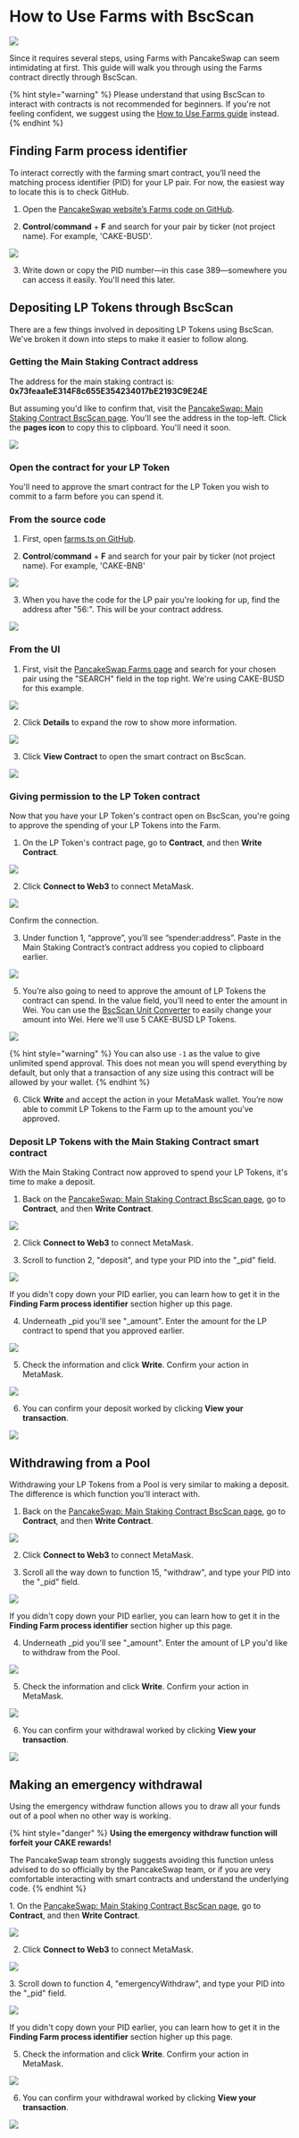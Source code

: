 # How to Use Farms with BscScan

![](../../.gitbook/assets/docs-masthead-21-.png)

Since it requires several steps, using Farms with PancakeSwap can seem intimidating at first. This guide will walk you through using the Farms contract directly through BscScan.

{% hint style="warning" %}
Please understand that using BscScan to interact with contracts is not recommended for beginners. If you're not feeling confident, we suggest using the [How to Use Farms guide](https://docs.pancakeswap.finance/products/yield-farming/how-to-use-farms) instead.
{% endhint %}

## Finding Farm process identifier

To interact correctly with the farming smart contract, you’ll need the matching process identifier \(PID\) for your LP pair. For now, the easiest way to locate this is to check GitHub.

1. Open the [PancakeSwap website’s Farms code on GitHub](https://github.com/pancakeswap/pancake-frontend/blob/master/src/config/constants/farms.ts).

2. **Control**/**command** + **F** and search for your pair by ticker \(not project name\). For example, 'CAKE-BUSD'.

![](../../.gitbook/assets/image%20%2896%29.png)

3. Write down or copy the PID number—in this case 389—somewhere you can access it easily. You'll need this later.

## Depositing LP Tokens through BscScan

There are a few things involved in depositing LP Tokens using BscScan. We've broken it down into steps to make it easier to follow along.

### Getting the Main Staking Contract address

The address for the main staking contract is: **0x73feaa1eE314F8c655E354234017bE2193C9E24E**

But assuming you'd like to confirm that, visit the [PancakeSwap: Main Staking Contract BscScan page](https://bscscan.com/address/0x73feaa1ee314f8c655e354234017be2193c9e24e#writeContract). You'll see the address in the top-left. Click the **pages icon** to copy this to clipboard. You'll need it soon.

![](../../.gitbook/assets/image%20%28154%29.png)

### Open the contract for your LP Token

You'll need to approve the smart contract for the LP Token you wish to commit to a farm before you can spend it.

### From the source code

1. First, open [farms.ts on GitHub](https://github.com/pancakeswap/pancake-frontend/blob/master/src/config/constants/farms.ts).

2. **Control**/**command** + **F** and search for your pair by ticker \(not project name\). For example, 'CAKE-BNB'

![](../../.gitbook/assets/image%20%28142%29.png)

3. When you have the code for the LP pair you're looking for up, find the address after "56:". This will be your contract address.

![](../../.gitbook/assets/image%20%28108%29.png)

### From the UI

1. First, visit the [PancakeSwap Farms page](https://pancakeswap.finance/farms) and search for your chosen pair using the "SEARCH" field in the top right. We're using CAKE-BUSD for this example.

![](../../.gitbook/assets/image%20%28106%29.png)

2. Click **Details** to expand the row to show more information.

![](../../.gitbook/assets/image%20%2834%29.png)

3. Click **View Contract** to open the smart contract on BscScan.

![](../../.gitbook/assets/image%20%28163%29.png)

### Giving permission to the LP Token contract

Now that you have your LP Token's contract open on BscScan, you're going to approve the spending of your LP Tokens into the Farm.

1. On the LP Token's contract page, go to **Contract**, and then **Write Contract**.

![](../../.gitbook/assets/image%20%28149%29.png)

2. Click **Connect to Web3** to connect MetaMask.

![](https://lh4.googleusercontent.com/IRXfcKBWmlH8o7gDE9ThGrKuc2DHZSNb-SxF93VSTkCdv2JjtdvKciPb5jom4Uv-ngpPMrrGQI1XuM6H2SuN81NMxGLzoHAye5YgvUzR9YSM6ElZs6e3A-fpnMT21PKyJmV2F1IZ)

Confirm the connection.

3. Under function 1, “approve”, you’ll see “spender:address”. Paste in the Main Staking Contract’s contract address you copied to clipboard earlier.

![](../../.gitbook/assets/image%20%287%29.png)

5. You’re also going to need to approve the amount of LP Tokens the contract can spend. In the value field, you’ll need to enter the amount in Wei. You can use the [BscScan Unit Converter](https://www.bscscan.com/unitconverter) to easily change your amount into Wei. Here we'll use 5 CAKE-BUSD LP Tokens.

![](../../.gitbook/assets/image%20%2813%29.png)

{% hint style="warning" %}
You can also use `-1` as the value to give unlimited spend approval. This does not mean you will spend everything by default, but only that a transaction of any size using this contract will be allowed by your wallet.
{% endhint %}

6. Click **Write** and accept the action in your MetaMask wallet. You’re now able to commit LP Tokens to the Farm up to the amount you’ve approved.

### Deposit LP Tokens with the Main Staking Contract smart contract

With the Main Staking Contract now approved to spend your LP Tokens, it's time to make a deposit.

1. Back on the [PancakeSwap: Main Staking Contract BscScan page](https://bscscan.com/address/0x73feaa1ee314f8c655e354234017be2193c9e24e#writeContract), go to **Contract**, and then **Write Contract**.

![](../../.gitbook/assets/image%20%28149%29.png)

2. Click **Connect to Web3** to connect MetaMask.

3. Scroll to function 2, "deposit", and type your PID into the "\_pid" field.

![](../../.gitbook/assets/image%20%2829%29.png)

If you didn't copy down your PID earlier, you can learn how to get it in the **Finding Farm process identifier** section higher up this page.

4. Underneath \_pid you'll see "\_amount". Enter the amount for the LP contract to spend that you approved earlier.

![](../../.gitbook/assets/image%20%2827%29.png)

5. Check the information and click **Write**. Confirm your action in MetaMask.

![](../../.gitbook/assets/image%20%2841%29.png)

6. You can confirm your deposit worked by clicking **View your transaction**.

![](../../.gitbook/assets/image%20%28145%29.png)

## Withdrawing from a Pool

Withdrawing your LP Tokens from a Pool is very similar to making a deposit. The difference is which function you'll interact with.

1. Back on the [PancakeSwap: Main Staking Contract BscScan page](https://bscscan.com/address/0x73feaa1ee314f8c655e354234017be2193c9e24e#writeContract), go to **Contract**, and then **Write Contract**.

![](../../.gitbook/assets/image%20%28149%29.png)

2. Click **Connect to Web3** to connect MetaMask.

3. Scroll all the way down to function 15, "withdraw", and type your PID into the "\_pid" field.

![](../../.gitbook/assets/image%20%28146%29.png)

If you didn't copy down your PID earlier, you can learn how to get it in the **Finding Farm process identifier** section higher up this page.

4. Underneath \_pid you'll see "\_amount". Enter the amount of LP you'd like to withdraw from the Pool.

![](../../.gitbook/assets/image%20%2883%29.png)

5. Check the information and click **Write**. Confirm your action in MetaMask.

![](../../.gitbook/assets/image%20%2841%29.png)

6. You can confirm your withdrawal worked by clicking **View your transaction**.

![](../../.gitbook/assets/image%20%28145%29.png)



## **Making an emergency withdrawal**

‌Using the emergency withdraw function allows you to draw all your funds out of a pool when no other way is working.

{% hint style="danger" %}
**Using the emergency withdraw function will forfeit your CAKE rewards!**

The PancakeSwap team strongly suggests avoiding this function unless advised to do so officially by the PancakeSwap team, or if you are very comfortable interacting with smart contracts and understand the underlying code.
{% endhint %}

‌1. On the [PancakeSwap: Main Staking Contract BscScan page](https://bscscan.com/address/0x73feaa1ee314f8c655e354234017be2193c9e24e#writeContract), go to **Contract**, and then **Write Contract**.

![](../../.gitbook/assets/image%20%28149%29.png)

2. Click **Connect to Web3** to connect MetaMask.

![](https://lh4.googleusercontent.com/IRXfcKBWmlH8o7gDE9ThGrKuc2DHZSNb-SxF93VSTkCdv2JjtdvKciPb5jom4Uv-ngpPMrrGQI1XuM6H2SuN81NMxGLzoHAye5YgvUzR9YSM6ElZs6e3A-fpnMT21PKyJmV2F1IZ)

‌3. Scroll down to function 4, "emergencyWithdraw", and type your PID into the "\_pid" field.

![](../../.gitbook/assets/image%20%2899%29.png)

If you didn't copy down your PID earlier, you can learn how to get it in the **Finding Farm process identifier** section higher up this page.

5. Check the information and click **Write**. Confirm your action in MetaMask.

![](../../.gitbook/assets/image%20%2841%29.png)

6. You can confirm your withdrawal worked by clicking **View your transaction**.

![](../../.gitbook/assets/image%20%28145%29.png)

